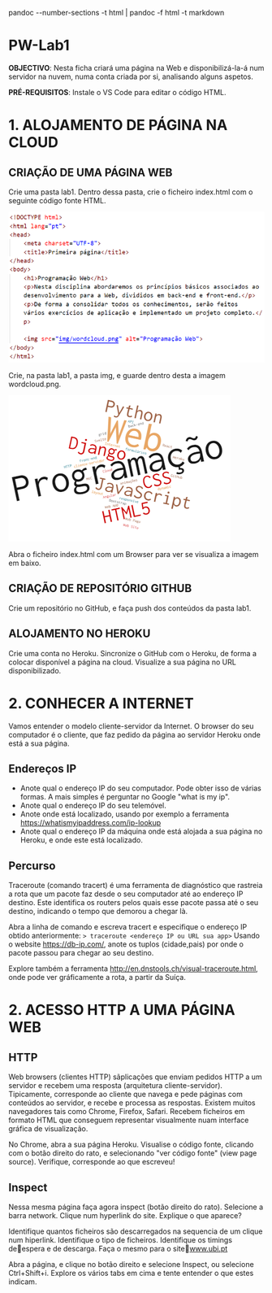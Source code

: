 pandoc --number-sections -t html | pandoc -f html -t markdown

# PW-Lab1

**OBJECTIVO**: Nesta ficha criará uma página na Web e disponibilizá-la-á num servidor na nuvem, numa conta criada por si, analisando alguns aspetos.

**PRÉ-REQUISITOS**: Instale o VS Code para editar o código HTML. 

# 1. ALOJAMENTO DE PÁGINA NA CLOUD

## CRIAÇÃO DE UMA PÁGINA WEB
Crie uma pasta lab1. Dentro dessa pasta, crie o ficheiro index.html com o seguinte código fonte HTML.

![](index.png)

Crie, na pasta lab1, a pasta img, e guarde dentro desta a imagem  wordcloud.png.

![](wordcloud.png)

Abra o ficheiro index.html com um Browser para ver se visualiza a imagem em baixo.

## CRIAÇÃO DE REPOSITÓRIO GITHUB
Crie um repositório no GitHub, e faça push dos conteúdos da pasta lab1.

## ALOJAMENTO NO HEROKU
Crie uma conta no Heroku. Sincronize o GitHub com o Heroku, de forma a colocar disponível a página na cloud. Visualize a sua página no URL disponibilizado.


# 2. CONHECER A INTERNET

Vamos entender o modelo cliente-servidor da Internet. O browser do seu computador é o cliente, que faz pedido da página ao servidor Heroku onde está a sua página.

## Endereços IP
* Anote qual o endereço IP do seu computador. Pode obter isso de várias formas. A mais simples é perguntar no Google "what is my ip".
* Anote qual o endereço IP do seu telemóvel.
* Anote onde está localizado, usando por exemplo a ferramenta https://whatismyipaddress.com/ip-lookup
* Anote qual o endereço IP da máquina onde está alojada a sua página no Heroku, e onde este está localizado.


## Percurso
Traceroute (comando tracert) é uma ferramenta de diagnóstico que rastreia a rota que um pacote faz desde o seu computador até ao endereço IP destino. Este identifica os routers pelos quais esse pacote passa até o seu destino, indicando o tempo que demorou a chegar là. 

Abra a linha de comando e escreva tracert e especifique o endereço IP obtido anteriormente:
``> traceroute <endereço IP ou URL sua app>``
Usando o website https://db-ip.com/, anote os tuplos (cidade,pais) por onde o pacote passou para chegar ao seu destino. 

Explore também a ferramenta http://en.dnstools.ch/visual-traceroute.html, onde pode ver gráficamente a rota, a partir da Suíça. 


# 2. ACESSO HTTP A UMA PÁGINA WEB

## HTTP
Web browsers (clientes HTTP) sãplicações que enviam pedidos HTTP a um servidor e recebem uma resposta (arquitetura cliente-servidor). Tipicamente, corresponde ao cliente que navega e pede páginas com conteúdos ao servidor, e recebe e processa as respostas. Existem muitos navegadores tais como Chrome, Firefox, Safari. Recebem ficheiros em formato HTML que conseguem representar visualmente nuam interface gráfica de visualização.

No Chrome, abra a sua página Heroku. Visualise o código fonte, clicando com o botão direito do rato, e selecionando "ver código fonte" (view page source). Verifique, corresponde ao que escreveu!

## Inspect

Nessa mesma página faça agora inspect (botão direito do rato). Selecione a barra network. Clique num hyperlink do site. Explique o que aparece?

Identifique quantos ficheiros são descarregados na sequencia de um clique num hiperlink.
Identifique o tipo de ficheiros.
Identifique os timings deespera e de descarga.
Faça o mesmo para o sitewww.ubi.pt





Abra a página, e clique no botão direito e selecione Inspect, ou selecione Ctrl+Shift+i.
Explore os vários tabs em cima e tente entender o que estes indicam.

